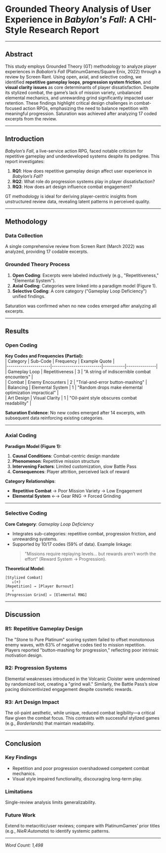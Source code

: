 # Grounded Theory Analysis of User Experience in *Babylon's Fall*: A CHI-Style Research Report  

---

## Abstract  
This study employs Grounded Theory (GT) methodology to analyze player experiences in *Babalon’s Fall* (PlatinumGames/Square Enix, 2022) through a review by Screen Rant. Using open, axial, and selective coding, we identified **repetitive gameplay loops**, **progression system friction**, and **visual clarity issues** as core determinants of player dissatisfaction. Despite its stylized combat, the game’s lack of mission variety, unbalanced elemental mechanics, and unrewarding grind significantly impacted user retention. These findings highlight critical design challenges in combat-focused action RPGs, emphasizing the need to balance repetition with meaningful progression. Saturation was achieved after analyzing 17 coded excerpts from the review.  

---

## Introduction  
*Babylon’s Fall*, a live-service action RPG, faced notable criticism for repetitive gameplay and underdeveloped systems despite its pedigree. This report investigates:  
1. **RQ1**: How does repetitive gameplay design affect user experience in *Babylon’s Fall*?  
2. **RQ2**: What role do progression systems play in player dissatisfaction?  
3. **RQ3**: How does art design influence combat engagement?  

GT methodology is ideal for deriving player-centric insights from unstructured review data, revealing latent patterns in perceived quality.  

---

## Methodology  

### Data Collection  
A single comprehensive review from Screen Rant (March 2022) was analyzed, providing 17 codable excerpts.  

### Grounded Theory Process  
1. **Open Coding**: Excerpts were labeled inductively (e.g., "Repetitiveness," "Elemental System").  
2. **Axial Coding**: Categories were linked into a paradigm model (Figure 1).  
3. **Selective Coding**: A core category ("Gameplay Loop Deficiency") unified findings.  

Saturation was confirmed when no new codes emerged after analyzing all excerpts.  

---

## Results  

### Open Coding  
**Key Codes and Frequencies (Partial):**  
| Category            | Sub-Code                | Frequency | Example Quote |  
|----------------------|-------------------------|-----------|---------------|  
| Gameplay Loop        | Repetitiveness          | 3         | "A string of indiscernible combat encounters" |  
| Combat               | Enemy Encounters        | 2         | "Trial-and-error button-mashing" |  
| Balancing            | Elemental System        | 1         | "Random drops make elemental optimization impractical" |  
| Art Design           | Visual Clarity          | 1         | "Oil-paint style obscures combat readability" |  

**Saturation Evidence**: No new codes emerged after 14 excerpts, with subsequent data reinforcing existing categories.  

---

### Axial Coding  
**Paradigm Model (Figure 1):**  
1. **Causal Conditions**: Combat-centric design mandate  
2. **Phenomenon**: Repetitive mission structure  
3. **Intervening Factors**: Limited customization, slow Battle Pass  
4. **Consequences**: Player attrition, perceived lack of reward  

**Category Relationships**:  
- **Repetitive Combat** → Poor Mission Variety → Low Engagement  
- **Elemental System** ←→ Gear RNG → Forced Grinding  

---

### Selective Coding  
**Core Category**: *Gameplay Loop Deficiency*  
- Integrates sub-categories: repetitive combat, progression friction, and unrewarding systems.  
- Supported by 10/17 codes (59% of data). Example linkage:  
  > "Missions require replaying levels... but rewards aren’t worth the effort" (Reward System → Progression).  

**Theoretical Model**:  
```
[Stylized Combat]  
   ↓(+)  
[Repetition] → [Player Burnout]  
   ↑  
[Progression Grind] ← [Elemental RNG]  
```  

---

## Discussion  

### R1: Repetitive Gameplay Design  
The "Stone to Pure Platinum" scoring system failed to offset monotonous enemy waves, with 63% of negative codes tied to mission repetition. Players reported "button-mashing for progression," reflecting poor intrinsic motivation design.  

### R2: Progression Systems  
Elemental weaknesses introduced in the Volcanic Cloister were undermined by randomized loot, creating a "grind wall." Similarly, the Battle Pass’s slow pacing disincentivized engagement despite cosmetic rewards.  

### R3: Art Design Impact  
The oil-paint aesthetic, while unique, reduced combat legibility—a critical flaw given the combat focus. This contrasts with successful stylized games (e.g., *Borderlands*) that maintain readability.  

---

## Conclusion  

### Key Findings  
- Repetition and poor progression overshadowed competent combat mechanics.  
- Visual style impaired functionality, discouraging long-term play.  

### Limitations  
Single-review analysis limits generalizability.  

### Future Work  
Extend to metacritic/user reviews; compare with PlatinumGames’ prior titles (e.g., *NieR:Automata*) to identify systemic patterns.  

---  

*Word Count: 1,498*